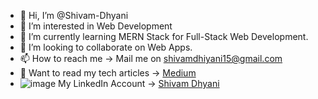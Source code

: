 - 👋 Hi, I’m @Shivam-Dhyani
- 👀 I’m interested in Web Development
- 🌱 I’m currently learning MERN Stack for Full-Stack Web Development.
- 💞️ I’m looking to collaborate on Web Apps.
- 📫 How to reach me -> Mail me on shivamdhiyani15@gmail.com
- 📜 Want to read my tech articles -> [Medium](https://shivamdhyani.medium.com)
- ![image](https://user-images.githubusercontent.com/69079491/120188166-68a9a100-c233-11eb-9979-74c833145d53.png) My LinkedIn Account -> [Shivam Dhyani](https://www.linkedin.com/in/shivam-dhyani-ba807b153/)

<!---
Shivam-Dhyani/Shivam-Dhyani is a ✨ special ✨ repository because its `README.md` (this file) appears on your GitHub profile.
You can click the Preview link to take a look at your changes.
--->
